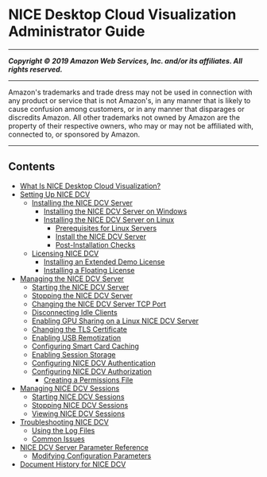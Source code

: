 # NICE Desktop Cloud Visualization Administrator Guide

-----
*****Copyright &copy; 2019 Amazon Web Services, Inc. and/or its affiliates. All rights reserved.*****

-----
Amazon's trademarks and trade dress may not be used in 
     connection with any product or service that is not Amazon's, 
     in any manner that is likely to cause confusion among customers, 
     or in any manner that disparages or discredits Amazon. All other 
     trademarks not owned by Amazon are the property of their respective
     owners, who may or may not be affiliated with, connected to, or 
     sponsored by Amazon.

-----
## Contents
+ [What Is NICE Desktop Cloud Visualization?](what-is-dcv.md)
+ [Setting Up NICE DCV](setting-up.md)
   + [Installing the NICE DCV Server](setting-up-installing.md)
      + [Installing the NICE DCV Server on Windows](setting-up-installing-windows.md)
      + [Installing the NICE DCV Server on Linux](setting-up-installing-linux.md)
         + [Prerequisites for Linux Servers](setting-up-installing-linux-prereq.md)
         + [Install the NICE DCV Server](setting-up-installing-linux-server.md)
         + [Post-Installation Checks](setting-up-installing-linux-checks.md)
   + [Licensing NICE DCV](setting-up-license.md)
      + [Installing an Extended Demo License](setting-up-demo.md)
      + [Installing a Floating License](setting-up-floating.md)
+ [Managing the NICE DCV Server](manage.md)
   + [Starting the NICE DCV Server](manage-start.md)
   + [Stopping the NICE DCV Server](manage-stop.md)
   + [Changing the NICE DCV Server TCP Port](manage-port.md)
   + [Disconnecting Idle Clients](manage-disconnect.md)
   + [Enabling GPU Sharing on a Linux NICE DCV Server](manage-gpu.md)
   + [Changing the TLS Certificate](manage-cert.md)
   + [Enabling USB Remotization](manage-usb-remote.md)
   + [Configuring Smart Card Caching](manage-smart-card.md)
   + [Enabling Session Storage](manage-storage.md)
   + [Configuring NICE DCV Authentication](security-authentication.md)
   + [Configuring NICE DCV Authorization](security-authorization.md)
      + [Creating a Permissions File](security-authorization-file-create.md)
+ [Managing NICE DCV Sessions](managing-sessions.md)
   + [Starting NICE DCV Sessions](managing-sessions-start.md)
   + [Stopping NICE DCV Sessions](managing-sessions-lifecycle-stop.md)
   + [Viewing NICE DCV Sessions](managing-sessions-lifecycle-view.md)
+ [Troubleshooting NICE DCV](troubleshooting.md)
   + [Using the Log Files](troubleshooting-logs.md)
   + [Common Issues](troubleshooting-issues.md)
+ [NICE DCV Server Parameter Reference](config-param-ref.md)
   + [Modifying Configuration Parameters](config-param-ref-modify.md)
+ [Document History for NICE DCV](doc-history.md)